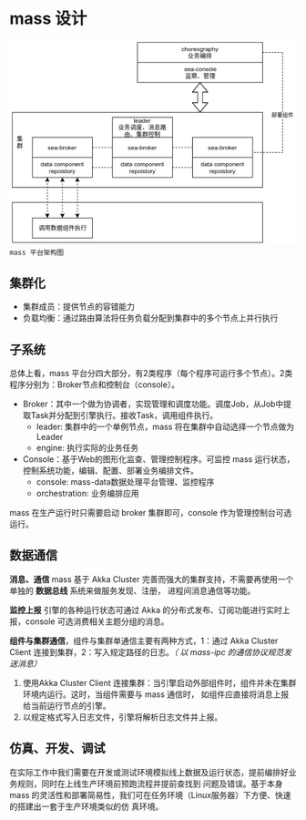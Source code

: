 # mass 设计

![mass 平台架构图](../static/SeaPlatformArchitecture.png)<br/>`mass 平台架构图`

## 集群化

- 集群成员：提供节点的容错能力
- 负载均衡：通过路由算法将任务负载分配到集群中的多个节点上并行执行

## 子系统

总体上看，mass 平台分四大部分，有2类程序（每个程序可运行多个节点）。2类程序分别为：Broker节点和控制台（console）。

- Broker：其中一个做为协调者，实现管理和调度功能。调度Job，从Job中提取Task并分配到引擎执行。接收Task，调用组件执行。
    - leader: 集群中的一个单例节点，mass 将在集群中自动选择一个节点做为 Leader
    - engine: 执行实际的业务任务
- Console：基于Web的图形化监查、管理控制程序。可监控 mass 运行状态，控制系统功能，编辑、配置、部署业务编排文件。
    - console: mass-data数据处理平台管理、监控程序
    - orchestration: 业务编排应用

mass 在生产运行时只需要启动 broker 集群即可，console 作为管理控制台可选运行。

## 数据通信

**消息、通信** mass 基于 Akka Cluster 完善而强大的集群支持，不需要再使用一个单独的 **数据总线** 系统来做服务发现、注册，
进程间消息通信等功能。

**监控上报** 引擎的各种运行状态可通过 Akka 的分布式发布、订阅功能进行实时上报，console 可选消费相关主题分组的消息。

**组件与集群通信**，组件与集群单通信主要有两种方式，1：通过 Akka Cluster Client 连接到集群，2：写入规定路径的日志。*（
以 mass-ipc 的通信协议规范发送消息）*

1. 使用Akka Cluster Client 连接集群：当引擎启动外部组件时，组件并未在集群环境内运行。这时，当组件需要与 mass 通信时，
   如组件应直接将消息上报给当前运行节点的引擎。
2. 以规定格式写入日志文件，引擎将解析日志文件并上报。

## 仿真、开发、调试

在实际工作中我们需要在开发或测试环境模拟线上数据及运行状态，提前编排好业务规则，同时在上线生产环境前预跑流程并提前查找到
问题及错误。基于本身 mass 的灵活性和部署简易性，我们可在任务环境（Linux服务器）下方便、快速的搭建出一套于生产环境类似的仿
真环境。
